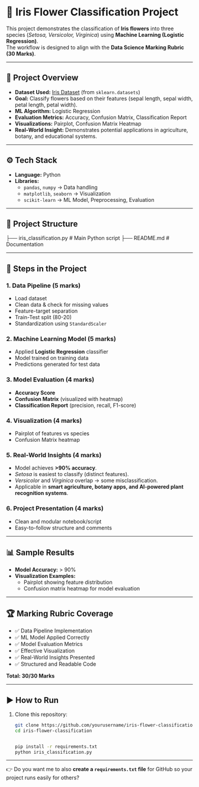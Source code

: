 # 🌸 Iris Flower Classification Project

This project demonstrates the classification of **Iris flowers** into three species (*Setosa, Versicolor, Virginica*) using **Machine Learning (Logistic Regression)**.  
The workflow is designed to align with the **Data Science Marking Rubric (30 Marks)**.

---

## 📑 Project Overview
- **Dataset Used:** [Iris Dataset](https://archive.ics.uci.edu/ml/datasets/iris) (from `sklearn.datasets`)
- **Goal:** Classify flowers based on their features (sepal length, sepal width, petal length, petal width).
- **ML Algorithm:** Logistic Regression
- **Evaluation Metrics:** Accuracy, Confusion Matrix, Classification Report
- **Visualizations:** Pairplot, Confusion Matrix Heatmap
- **Real-World Insight:** Demonstrates potential applications in agriculture, botany, and educational systems.

---

## ⚙️ Tech Stack
- **Language:** Python
- **Libraries:**  
  - `pandas`, `numpy` → Data handling  
  - `matplotlib`, `seaborn` → Visualization  
  - `scikit-learn` → ML Model, Preprocessing, Evaluation  

---

## 📂 Project Structure
├── iris_classification.py # Main Python script
├── README.md # Documentation


---

## 🚀 Steps in the Project
### 1. Data Pipeline (5 marks)
- Load dataset
- Clean data & check for missing values
- Feature-target separation
- Train-Test split (80-20)
- Standardization using `StandardScaler`

### 2. Machine Learning Model (5 marks)
- Applied **Logistic Regression** classifier
- Model trained on training data
- Predictions generated for test data

### 3. Model Evaluation (4 marks)
- **Accuracy Score**
- **Confusion Matrix** (visualized with heatmap)
- **Classification Report** (precision, recall, F1-score)

### 4. Visualization (4 marks)
- Pairplot of features vs species
- Confusion Matrix heatmap

### 5. Real-World Insights (4 marks)
- Model achieves **>90% accuracy**.
- *Setosa* is easiest to classify (distinct features).
- *Versicolor* and *Virginica* overlap → some misclassification.
- Applicable in **smart agriculture, botany apps, and AI-powered plant recognition systems**.

### 6. Project Presentation (4 marks)
- Clean and modular notebook/script
- Easy-to-follow structure and comments

---

## 📊 Sample Results
- **Model Accuracy:** > 90%
- **Visualization Examples:**  
  - Pairplot showing feature distribution  
  - Confusion matrix heatmap for model evaluation  

---

## 🏆 Marking Rubric Coverage
- ✅ Data Pipeline Implementation  
- ✅ ML Model Applied Correctly  
- ✅ Model Evaluation Metrics  
- ✅ Effective Visualization  
- ✅ Real-World Insights Presented  
- ✅ Structured and Readable Code  

**Total: 30/30 Marks**

---

## ▶️ How to Run
1. Clone this repository:
   ```bash
   git clone https://github.com/yourusername/iris-flower-classification.git
   cd iris-flower-classification


   pip install -r requirements.txt
   python iris_classification.py

   
---

👉 Do you want me to also **create a `requirements.txt` file** for GitHub so your project runs easily for others?


